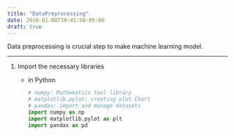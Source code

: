 ```yaml
---
title: "DataPreprocessing"
date: 2018-01-08T19:41:58-05:00
draft: true
---
```


Data preprocessing is crucial step to make machine learning model.

---

1. Import the necessary libraries

   - in Python

     ```python
     # numpy: Mathematics tool library
     # matplotlib.pylot: creating plot Chart
     # pandas: import and manage datasets
     import numpy as np
     import matplotlib.pylot as plt
     import pandas as pd
     ```

     ​